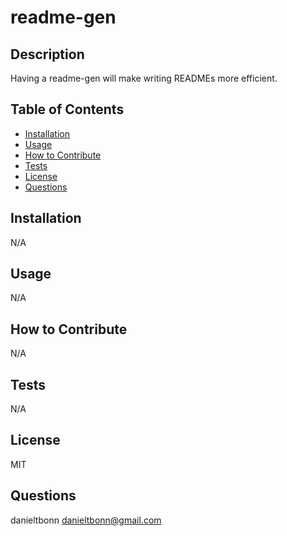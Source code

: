 # readme-gen

## Description

Having a readme-gen will make writing READMEs more efficient.

## Table of Contents

- [Installation](#installation)
- [Usage](#usage)
- [How to Contribute](#contribute)
- [Tests](#tests)
- [License](#license)
- [Questions](#questions)

## Installation

N/A

## Usage

N/A

## How to Contribute

N/A

## Tests

N/A

## License

MIT

## Questions

danieltbonn
danieltbonn@gmail.com

